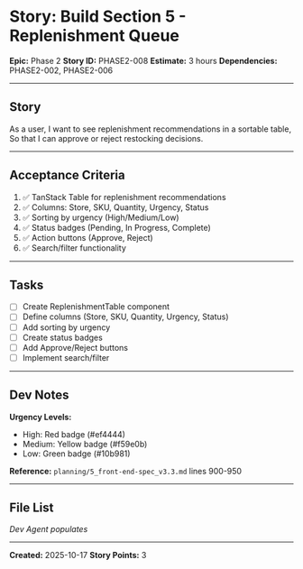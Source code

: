 # Story: Build Section 5 - Replenishment Queue

**Epic:** Phase 2
**Story ID:** PHASE2-008
**Estimate:** 3 hours
**Dependencies:** PHASE2-002, PHASE2-006

---

## Story

As a user, I want to see replenishment recommendations in a sortable table, So that I can approve or reject restocking decisions.

---

## Acceptance Criteria

1. ✅ TanStack Table for replenishment recommendations
2. ✅ Columns: Store, SKU, Quantity, Urgency, Status
3. ✅ Sorting by urgency (High/Medium/Low)
4. ✅ Status badges (Pending, In Progress, Complete)
5. ✅ Action buttons (Approve, Reject)
6. ✅ Search/filter functionality

---

## Tasks

- [ ] Create ReplenishmentTable component
- [ ] Define columns (Store, SKU, Quantity, Urgency, Status)
- [ ] Add sorting by urgency
- [ ] Create status badges
- [ ] Add Approve/Reject buttons
- [ ] Implement search/filter

---

## Dev Notes

**Urgency Levels:**
- High: Red badge (#ef4444)
- Medium: Yellow badge (#f59e0b)
- Low: Green badge (#10b981)

**Reference:** `planning/5_front-end-spec_v3.3.md` lines 900-950

---

## File List

_Dev Agent populates_

---

**Created:** 2025-10-17
**Story Points:** 3
